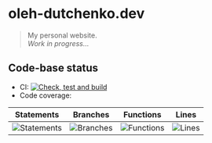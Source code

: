 # oleh-dutchenko.dev

> My personal website.  
> _Work in progress..._

## Code-base status

-   CI: [![Check, test and build](https://github.com/OlehDutchenko/oleh-dutchenko.dev/actions/workflows/ci.yml/badge.svg)](https://github.com/OlehDutchenko/oleh-dutchenko.dev/actions/workflows/ci.yml)
-   Code coverage:

| Statements                                                                      | Branches                                                                             | Functions                                                                        | Lines                                                                    |
| ------------------------------------------------------------------------------- | ------------------------------------------------------------------------------------ | -------------------------------------------------------------------------------- | ------------------------------------------------------------------------ |
| ![Statements](https://img.shields.io/badge/statements-60%25-red.svg?style=flat) | ![Branches](https://img.shields.io/badge/branches-100%25-brightgreen.svg?style=flat) | ![Functions](https://img.shields.io/badge/functions-51.72%25-red.svg?style=flat) | ![Lines](https://img.shields.io/badge/lines-60.37%25-red.svg?style=flat) |
